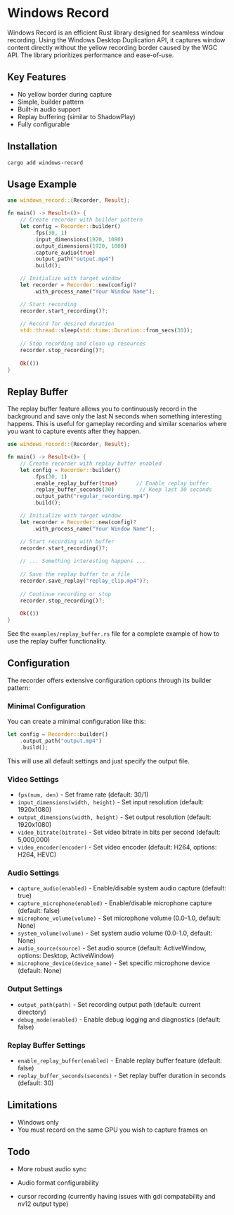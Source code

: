 # Windows Record

Windows Record is an efficient Rust library designed for seamless window recording. Using the Windows Desktop Duplication API, it captures window content directly without the yellow recording border caused by the WGC API. The library prioritizes performance and ease-of-use.

## Key Features

- No yellow border during capture
- Simple, builder pattern
- Built-in audio support
- Replay buffering (similar to ShadowPlay)
- Fully configurable

## Installation
```
cargo add windows-record
```

## Usage Example

```rust
use windows_record::{Recorder, Result};

fn main() -> Result<()> {
    // Create recorder with builder pattern
    let config = Recorder::builder()
        .fps(30, 1)
        .input_dimensions(1920, 1080)
        .output_dimensions(1920, 1080)
        .capture_audio(true)
        .output_path("output.mp4")
        .build();

    // Initialize with target window
    let recorder = Recorder::new(config)?
        .with_process_name("Your Window Name");

    // Start recording
    recorder.start_recording()?;
    
    // Record for desired duration
    std::thread::sleep(std::time::Duration::from_secs(30));
    
    // Stop recording and clean up resources
    recorder.stop_recording()?;
    
    Ok(())
}
```

## Replay Buffer

The replay buffer feature allows you to continuously record in the background and save only the last N seconds when something interesting happens. This is useful for gameplay recording and similar scenarios where you want to capture events after they happen.

```rust
use windows_record::{Recorder, Result};

fn main() -> Result<()> {
    // Create recorder with replay buffer enabled
    let config = Recorder::builder()
        .fps(30, 1)
        .enable_replay_buffer(true)      // Enable replay buffer
        .replay_buffer_seconds(30)        // Keep last 30 seconds
        .output_path("regular_recording.mp4")
        .build();

    // Initialize with target window
    let recorder = Recorder::new(config)?
        .with_process_name("Your Window Name");

    // Start recording with buffer
    recorder.start_recording()?;
    
    // ... Something interesting happens ...
    
    // Save the replay buffer to a file
    recorder.save_replay("replay_clip.mp4")?;
    
    // Continue recording or stop
    recorder.stop_recording()?;
    
    Ok(())
}
```

See the `examples/replay_buffer.rs` file for a complete example of how to use the replay buffer functionality.

## Configuration

The recorder offers extensive configuration options through its builder pattern:

### Minimal Configuration

You can create a minimal configuration like this:

```rust
let config = Recorder::builder()
    .output_path("output.mp4")
    .build();
```

This will use all default settings and just specify the output file.

### Video Settings
- `fps(num, den)` - Set frame rate (default: 30/1)
- `input_dimensions(width, height)` - Set input resolution (default: 1920x1080)
- `output_dimensions(width, height)` - Set output resolution (default: 1920x1080)
- `video_bitrate(bitrate)` - Set video bitrate in bits per second (default: 5,000,000)
- `video_encoder(encoder)` - Set video encoder (default: H264, options: H264, HEVC)

### Audio Settings
- `capture_audio(enabled)` - Enable/disable system audio capture (default: true)
- `capture_microphone(enabled)` - Enable/disable microphone capture (default: false)
- `microphone_volume(volume)` - Set microphone volume (0.0-1.0, default: None)
- `system_volume(volume)` - Set system audio volume (0.0-1.0, default: None)
- `audio_source(source)` - Set audio source (default: ActiveWindow, options: Desktop, ActiveWindow)
- `microphone_device(device_name)` - Set specific microphone device (default: None)

### Output Settings
- `output_path(path)` - Set recording output path (default: current directory)
- `debug_mode(enabled)` - Enable debug logging and diagnostics (default: false)

### Replay Buffer Settings
- `enable_replay_buffer(enabled)` - Enable replay buffer feature (default: false)
- `replay_buffer_seconds(seconds)` - Set replay buffer duration in seconds (default: 30)

## Limitations

- Windows only
- You must record on the same GPU you wish to capture frames on

## Todo

- More robust audio sync
- Audio format configurability

- cursor recording (currently having issues with gdi compatability and nv12 output type)